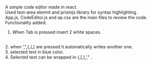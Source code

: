 A simple code editor made in react.
<br>
Used text-area elemnt and prismjs library for syntax highlighting.
<br>
App.js, CodeEditor.js and ap.css are the main files to review the code.
<br>
Functionality added:
<br>
1. When Tab is pressed insert 2 white spaces.
<br>
2. when ',",{,(,[ are pressed it automatically writes another one.
<br>
3. selected text in blue color.
<br>
4. Selected text can be wrapped in {,[,(,'," .
